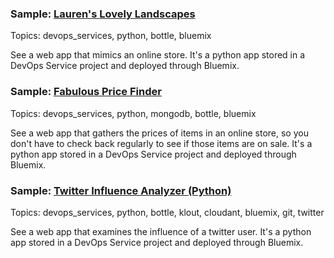 ﻿### Sample: [Lauren's Lovely Landscapes](https://hub.jazz.net/project/lhayward/Laurens%20Lovely%20Landscapes/overview)  
Topics: devops_services, python, bottle, bluemix

See a web app that mimics an online store. It's a python app stored in a DevOps Service project and deployed through Bluemix.

### Sample: [Fabulous Price Finder](https://hub.jazz.net/project/lhayward/Fabulous%20Price%20Finder/overview)  
Topics: devops_services, python, mongodb, bottle, bluemix

See a web app that gathers the prices of items in an online store, so you don't have to check back regularly to see if those items are on sale. It's a python app stored in a DevOps Service project and deployed through Bluemix.

### Sample: [Twitter Influence Analyzer (Python)](https://hub.jazz.net/project/jstart/Twitter%20Influence%20Analyzer%20%28Python%29/overview)  
Topics: devops_services, python, bottle, klout, cloudant, bluemix, git, twitter

See a web app that examines the influence of a twitter user. It's a python app stored in a DevOps Service project and deployed through Bluemix.